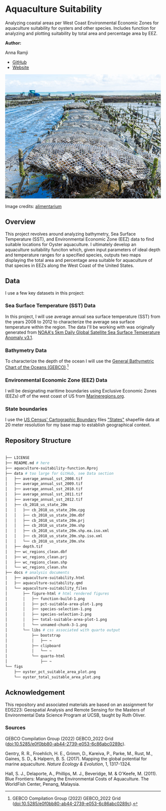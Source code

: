 # Aquaculture Suitability

Analyzing coastal areas per West Coast Environmental Economic Zones for aquaculture suitability for oysters and other species. Includes function for analyzing and plotting suitability by total area and percentage area by EEZ.

**Author:**

Anna Ramji

-   [GitHub](https://github.com/a-ramji)
-   [Website](https://a-ramji.github.io/)

![](figs/oyster-aquaculture-image.jpeg)

Image credits: [alimentarium](https://www.alimentarium.org/en/fact-sheet/oyster)

## Overview

This project revolves around analyzing bathymetry, Sea Surface Temperature (SST), and Environmental Economic Zone (EEZ) data to find suitable locations for Oyster aquaculture. I ultimately develop an aquaculture suitability funciton which, given input parameters of ideal depth and temperature ranges for a specified species, outputs two maps displaying the total area and percentage area suitable for aquaculture of that species in EEZs along the West Coast of the United States.

## Data

I use a few key datasets in this project:

### Sea Surface Temperature (SST) Data

In this project, I will use average annual sea surface temperature (SST) from the years 2008 to 2012 to characterize the average sea surface temperature within the region. The data I'll be working with was originally generated from [NOAA's 5km Daily Global Satellite Sea Surface Temperature Anomaly v3.1](https://coralreefwatch.noaa.gov/product/5km/index_5km_ssta.php).

### Bathymetry Data

To characterize the depth of the ocean I will use the [General Bathymetric Chart of the Oceans (GEBCO)](https://www.gebco.net/data_and_products/gridded_bathymetry_data/#area).[^readme-1]

[^readme-1]: GEBCO Compilation Group (2022) GEBCO_2022 Grid (<doi:10.5285/e0f0bb80-ab44-2739-e053-6c86abc0289c>).

### Environmental Economic Zone (EEZ) Data

I will be designating maritime boundaries using Exclusive Economic Zones (EEZs) off of the west coast of US from [Marineregions.org](https://www.marineregions.org/eez.php).

### State boundaries

I use the [US Census' Cartographic Boundary](https://www.census.gov/geographies/mapping-files/time-series/geo/carto-boundary-file.html) files ["States"](https://www2.census.gov/geo/tiger/GENZ2018/shp/cb_2018_us_state_20m.zip) shapefile data at 20 meter resolution for my base map to establish geographical context.

## Repository Structure

``` bash

├── LICENSE
├── README.md # here
├── aquaculture-suitability-function.Rproj
├── data # too large for GitHub, see Data section
│   ├── average_annual_sst_2008.tif
│   ├── average_annual_sst_2009.tif
│   ├── average_annual_sst_2010.tif
│   ├── average_annual_sst_2011.tif
│   ├── average_annual_sst_2012.tif
│   ├── cb_2018_us_state_20m
│   │   ├── cb_2018_us_state_20m.cpg
│   │   ├── cb_2018_us_state_20m.dbf
│   │   ├── cb_2018_us_state_20m.prj
│   │   ├── cb_2018_us_state_20m.shp
│   │   ├── cb_2018_us_state_20m.shp.ea.iso.xml
│   │   ├── cb_2018_us_state_20m.shp.iso.xml
│   │   └── cb_2018_us_state_20m.shx
│   ├── depth.tif
│   ├── wc_regions_clean.dbf
│   ├── wc_regions_clean.prj
│   ├── wc_regions_clean.shp
│   └── wc_regions_clean.shx
├── docs # analysis documents
│   ├── aquaculture-suitability.html
│   ├── aquaculture-suitability.qmd
│   └── aquaculture-suitability_files
│       ├── figure-html # html rendered figures
│       │   ├── function-build-1.png
│       │   ├── pct-suitable-area-plot-1.png
│       │   ├── species-selection-1.png
│       │   ├── species-selection-2.png
│       │   ├── total-suitable-area-plot-1.png
│       │   └── unnamed-chunk-3-1.png
│       └── libs # css associated with quarto output
│           ├── bootstrap
│           │   ├── ~
│           ├── clipboard
│           │   └── ~
│           └── quarto-html
│               ├── ~
└── figs
    ├── oyster_pct_suitable_area_plot.png
    └── oyster_total_suitable_area_plot.png
```

## Acknowledgement

This repository and associated materials are based on an assignment for EDS223: Geospatial Analysis and Remote Sensing for the Masters of Environmental Data Science Program at UCSB, taught by Ruth Oliver.

### Sources 

GEBCO Compilation Group (2022) GEBCO_2022 Grid (<doi:10.5285/e0f0bb80-ab44-2739-e053-6c86abc0289c>).

Gentry, R. R., Froehlich, H. E., Grimm, D., Kareiva, P., Parke, M., Rust, M., Gaines, S. D., & Halpern, B. S. (2017). Mapping the global potential for marine aquaculture. *Nature Ecology & Evolution*, 1, 1317-1324.

Hall, S. J., Delaporte, A., Phillips, M. J., Beveridge, M. & O'Keefe, M. (2011). Blue Frontiers: Managing the Environmental Costs of Aquaculture. The WorldFish Center, Penang, Malaysia.
